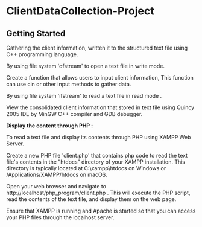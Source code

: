 # ClientDataCollection-Project

**Getting Started**
--------------------------

Gathering the client information, written it to the structured text file using C++ programming language.

By using file system 'ofstream' to open a text file in write mode.

Create a function that allows users to input client information, This function can use cin or other input methods to gather data.

By using file system 'ifstream' to read a text file in read mode .

View the consolidated client information that stored in text file using Quincy 2005 IDE by MinGW C++ compiler and GDB debugger.

**Display the content through PHP :**

To read a text file and display its contents through PHP using XAMPP Web Server.

Create a new PHP file  'client.php' that contains php code to read the text file's contents in the "htdocs" directory of your XAMPP installation. This directory is typically located at C:\xampp\htdocs on Windows or /Applications/XAMPP/htdocs on macOS.

Open your web browser and navigate to http://localhost/php_program/client.php . This will execute the PHP script, read the contents of the text file, and display them on the web page.

Ensure that XAMPP is running and Apache is started so that you can access your PHP files through the localhost server. 
